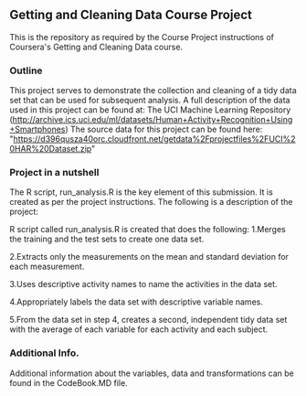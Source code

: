 ## Getting and Cleaning Data Course Project
This is the repository as required by the Course Project instructions of Coursera's Getting and Cleaning Data course.

### Outline
This project serves to demonstrate the collection and cleaning of a tidy data set that can be used for subsequent analysis. A full description of the data used in this project can be found at: The UCI Machine Learning Repository (http://archive.ics.uci.edu/ml/datasets/Human+Activity+Recognition+Using+Smartphones)
The source data for this project can be found here: "https://d396qusza40orc.cloudfront.net/getdata%2Fprojectfiles%2FUCI%20HAR%20Dataset.zip"

### Project in a nutshell
The R script, run_analysis.R is the key element of this submission. It is created as per the project instructions.
The following is a description of the project:

R script called run_analysis.R is created that does the following: 
1.Merges the training and the test sets to create one data set.

2.Extracts only the measurements on the mean and standard deviation for each measurement.

3.Uses descriptive activity names to name the activities in the data set.

4.Appropriately labels the data set with descriptive variable names.

5.From the data set in step 4, creates a second, independent tidy data set with the average of each variable for each activity and each subject.

### Additional Info.
Additional information about the variables, data and transformations can be found in the CodeBook.MD file.
